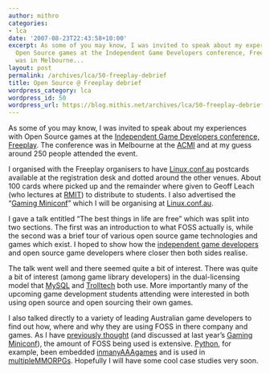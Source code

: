 ```yaml
---
author: mithro
categories:
- lca
date: '2007-08-23T22:43:58+10:00'
excerpt: As some of you may know, I was invited to speak about my experiences with
  Open Source games at the Independent Game Developers conference, Freeplay. The conference
  was in Melbourne...
layout: post
permalink: /archives/lca/50-freeplay-debrief
title: Open Source @ Freeplay debrief
wordpress_category: lca
wordpress_id: 50
wordpress_url: https://blog.mithis.net/archives/lca/50-freeplay-debrief
---
```


<div ><p>As some of you may know, I was invited to speak about my experiences with Open Source games at the <a href="http://www.nextwave.org.au/news/free-play-a-mere-month-away-get-your-tickets-now">Independent Game Developers conference, Freeplay</a>. The conference was in Melbourne at the <a href="http://www.acmi.net.au/">ACMI</a> and at my guess around 250 people attended the event.</p><p>I organised with the Freeplay organisers to have <a href="http://linux.conf.au">Linux.conf.au</a> postcards available at the registration desk and dotted around the other venues. About 100 cards where picked up and the remainder where given to Geoff Leach (who lectures at <a href="http://www.rmit.edu.au/">RMIT</a>) to distribute to students. I also advertised the “<a href="http://miniconf.mel8ourne.org/wiki/index.php/Gaming">Gaming Miniconf</a>” which I will be organising at <a href="http://linux.conf.au">Linux.conf.au</a>.</p><p>I gave a talk entitled “The best things in life are free” which was split into two sections. The first was an introduction to what FOSS actually is, while the second was a brief tour of various open source game technologies and games which exist. I hoped to show how the <a href="http://en.wikipedia.org/wiki/Video_game_developer#Independent_developers">independent game developers</a> and open source game developers where closer then both sides realise.</p><p>The talk went well and there seemed quite a bit of interest. There was quite a bit of interest (among game library developers) in the dual-licensing model that <a href="http://www.mysql.org/">MySQL</a> and <a href="http://www.trolltech.com/">Trolltech</a> both use. More importantly many of the upcoming game development students attending were interested in both using open source and open sourcing their own games.</p><p>I also talked directly to a variety of leading Australian game developers to find out how, where and why they are using FOSS in there company and games. As I have <a href="http://www.linux.org.au/conf/2007/Miniconfs/Gaming/ProgramNew.html">previously thought</a> (and discussed at last year’s <a href="http://miniconf.mel8ourne.org/wiki/index.php/Gaming">Gaming Miniconf</a>), the amount of FOSS being used is extensive. <a href="http://www.python.org/">Python</a>, for example, been embedded <a href="http://en.wikipedia.org/wiki/Vampire:_The_Masquerade_%E2%80%93_Bloodlines">in</a><a href="http://www.2kgames.com/civ4/home.htm">many</a><a href="http://en.wikipedia.org/wiki/The_Temple_of_Elemental_Evil_(computer_game)">AAA</a><a href="http://en.wikipedia.org/wiki/Battlefield_2">games</a> and is used in <a href="http://en.wikipedia.org/wiki/EVE_Online">multiple</a><a href="http://www.bigworldtech.com/index/index_en.php">MMORPGs</a>. Hopefully I will have some cool case studies very soon.</p></div>